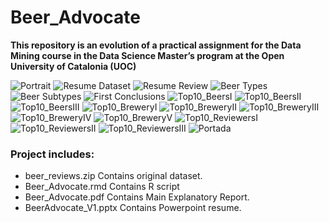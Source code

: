 # **Beer_Advocate**

**This repository is an evolution of a practical assignment for the Data Mining course in the Data Science Master’s program at the Open University of Catalonia (UOC)**

![Portrait](Images/1.png)
![Resume Dataset](Images/2.png)
![Resume Review](Images/3.png)
![Beer Types](Images/4.png)
![Beer Subtypes](Images/5.png)
![First Conclusions](Images/6.png)
![Top10_BeersI](Images/7.png)
![Top10_BeersII](Images/8.png)
![Top10_BeersIII](Images/9.png)
![Top10_BreweryI](Images/10.png)
![Top10_BreweryII](Images/11.png)
![Top10_BreweryIII](Images/12.png)
![Top10_BreweryIV](Images/13.png)
![Top10_BreweryV](Images/14.png)
![Top10_ReviewersI](Images/15.png)
![Top10_ReviewersII](Images/16.png)
![Top10_ReviewersIII](Images/17.png)
![Portada](Images/18.png)

### Project includes:
* beer_reviews.zip  Contains original dataset.
* Beer_Advocate.rmd Contains R script
* Beer_Advocate.pdf Contains Main Explanatory Report.
* BeerAdvocate_V1.pptx Contains Powerpoint resume.
